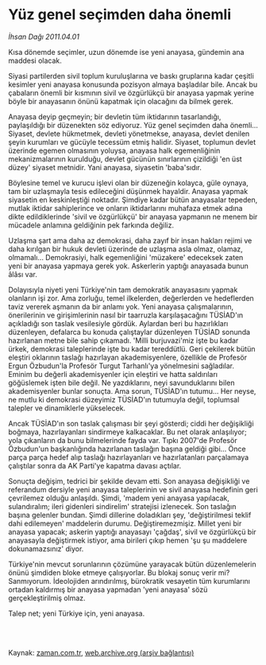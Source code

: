# Yüz genel seçimden daha önemli

*İhsan Dağı 2011.04.01*

<td class="columnist-detail">
<p>Kısa dönemde seçimler, uzun dönemde ise yeni anayasa, gündemin ana maddesi olacak.</p>
<p>
<div id="haberMetinDiv">
<p>Siyasi partilerden sivil toplum kuruluşlarına ve baskı gruplarına kadar çeşitli kesimler yeni anayasa konusunda pozisyon almaya başladılar bile. Ancak bu çabaların önemli bir kısmının sivil ve özgürlükçü bir anayasa yapmak yerine böyle bir anayasanın önünü kapatmak için olacağını da bilmek gerek.
<p>Anayasa deyip geçmeyin; bir devletin tüm iktidarının tasarlandığı, paylaşıldığı bir düzenekten söz ediyoruz. Yüz genel seçimden daha önemli... Siyaset, devlete hükmetmek, devleti yönetmekse, anayasa, devlet denilen şeyin kurumları ve gücüyle tecessüm etmiş halidir. Siyaset, toplumun devlet üzerinde egemen olmasının yoluysa, anayasa halk egemenliğinin mekanizmalarının kurulduğu, devlet gücünün sınırlarının çizildiği 'en üst düzey' siyaset metnidir. Yani anayasa, siyasetin 'baba'sıdır.
<p>Böylesine temel ve kurucu işlevi olan bir düzeneğin kolayca, güle oynaya, tam bir uzlaşmayla tesis edileceğini düşünmek hayaldir. Anayasa yapmak siyasetin en keskinleştiği noktadır. Şimdiye kadar bütün anayasalar tepeden, mutlak iktidar sahiplerince ve onların iktidarlarını muhafaza etmek adına dikte edildiklerinde 'sivil ve özgürlükçü' bir anayasa yapmanın ne menem bir mücadele anlamına geldiğinin pek farkında değiliz.
<p>Uzlaşma şart ama daha az demokrasi, daha zayıf bir insan hakları rejimi ve daha kırılgan bir hukuk devleti üzerinde de uzlaşma asla olmaz, olamaz, olmamalı... Demokrasiyi, halk egemenliğini 'müzakere' edeceksek zaten yeni bir anayasa yapmaya gerek yok. Askerlerin yaptığı anayasada bunun âlâsı var. 
<p>Dolayısıyla niyeti yeni Türkiye'nin tam demokratik anayasasını yapmak olanların işi zor. Ama zorluğu, temel ilkelerden, değerlerden ve hedeflerden taviz vererek aşmanın da bir anlamı yok. Yeni anayasa çalışmalarının, önerilerinin ve girişimlerinin nasıl bir taarruzla karşılaşacağını TÜSİAD'ın açıkladığı son taslak vesilesiyle gördük. Aylardan beri bu hazırlıkları düzenleyen, defalarca bu konuda çalıştaylar düzenleyen TÜSİAD sonunda hazırlanan metne bile sahip çıkamadı. 'Milli burjuvazi'miz işte bu kadar ürkek, demokrasi taleplerinde işte bu kadar tereddütlü. Geri çekilerek bütün eleştiri oklarının taslağı hazırlayan akademisyenlere, özellikle de Profesör Ergun Özbudun'la Profesör Turgut Tarhanlı'ya yönelmesini sağladılar. Eminim bu değerli akademisyenler için eleştiri ve hatta saldırıları göğüslemek işten bile değil. Ne yazdıklarını, neyi savunduklarını bilen akademisyenler bunlar sonuçta. Ama sorun, TÜSİAD'ın tutumu... Her neyse, ne mutlu ki demokrasi düzeyimiz TÜSİAD'ın tutumuyla değil, toplumsal talepler ve dinamiklerle yükselecek. 
<p>Ancak TÜSİAD'ın son taslak çalışması bir şeyi gösterdi; ciddi her değişikliği boğmaya, hazırlayanları sindirmeye kalkacaklar. Bu net olarak anlaşılıyor; yola çıkanların da bunu bilmelerinde fayda var. Tıpkı 2007'de Profesör Özbudun'un başkanlığında hazırlanan taslağın başına geldiği gibi... Önce parça parça hedef alıp taslağı hazırlayanları ve hazırlatanları parçalamaya çalıştılar sonra da AK Parti'ye kapatma davası açtılar.
<p>Sonuçta değişim, tedrici bir şekilde devam etti. Son anayasa değişikliği ve referandum dersiyle yeni anayasa taleplerinin ve sivil anayasa hedefinin geri çevrilemez olduğu anlaşıldı. Şimdi, 'madem yeni anayasa yapılacak, sulandıralım; ileri gidenleri sindirelim' stratejisi izlenecek. Son taslağın başına gelenler bundan. Şimdi dillerine doladıkları şey, 'değiştirilmesi teklif dahi edilemeyen' maddelerin durumu. Değiştiremezmişiz. Millet yeni bir anayasa yapacak; askerin yaptığı anayasayı 'çağdaş', sivil ve özgürlükçü bir anayasayla değiştirmek istiyor, ama birileri çıkıp hemen 'şu şu maddelere dokunamazsınız' diyor.
<p>Türkiye'nin mevcut sorunlarının çözümüne yarayacak bütün düzenlemelerin önünü şimdiden bloke etmeye çalışıyorlar. Bu blokaj sonuç verir mi? Sanmıyorum. İdeolojiden arındırılmış, bürokratik vesayetin tüm kurumlarını ortadan kaldırmış bir anayasa yapmadan 'yeni anayasa' sözü gerçekleştirilmiş olmaz.
<p>Talep net; yeni Türkiye için, yeni anayasa. </p></p></p></p></p></p></p></p></p></div>
</p>


<p><br>
		 </br></p></td>

Kaynak: [zaman.com.tr](http://zaman.com.tr/yazar.do?yazino=1115795), [web.archive.org (arşiv bağlantısı)](http://web.archive.org/web/20110602051225/http://zaman.com.tr:80/yazar.do?yazino=1115795)
